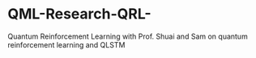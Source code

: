 # QML-Research-QRL-
Quantum Reinforcement Learning with Prof. Shuai and Sam on quantum reinforcement learning and QLSTM
